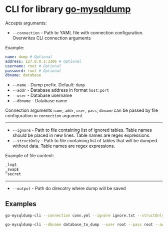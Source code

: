 # CLI for library [go-mysqldump](//github.com/Greg0/go-mysqldump)

Accepts arguments:

* `--connection` - Path to YAML file with connection configuration. Overwrites CLI connection arguments

Example:

```yaml
name: dump # Optional
address: 127.0.0.1:3306 # Optional 
username: root # Optional
password: root # Optional
dbname: database
```

* `--name` - Dump prefix. Default: `dump`
* `--addr` - Database address in format `host:port`
* `--user` - Database username 
* `--dbname` - Database name

Connection arguments `name`, `addr`, `user`, `pass`, `dbname` can be passed by file configuration in `connection` argument.

--- 

* `--ignore` - Path to file containing list of ignored tables. Table names should be placed in new lines. Table names are regex expressions.
* `--structOnly` - Path to file containing list of tables that will be dumped without data. Table names are regex expressions.

Example of file content:

```txt
_log$
_swap$
^secret
```

--- 

* `--output` - Path do direcotry where dump will be saved


## Examples

```sh
go-mysqldump-cli --connection conn.yml --ignore ignore.txt --structOnly structure.txt --output ./dumps 
```

```sh
go-mysqldump-cli --dbname database_to_dump --user root --pass root --addr 127.0.0.1:3306 --ignore ignore.txt --structOnly structure.txt --output ./dumps
```

